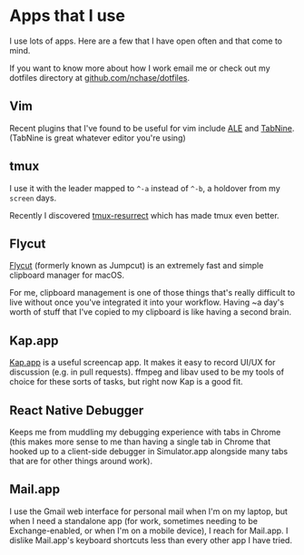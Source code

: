 # Apps that I use

I use lots of apps. Here are a few that I have open often and that come to
mind.

If you want to know more about how I work email me or check out my dotfiles
directory at [github.com/nchase/dotfiles](https://github.com/nchase/dotfiles).

## Vim

Recent plugins that I've found to be useful for vim include [ALE](https://github.com/dense-analysis/ale)
and [TabNine](https://tabnine.com). (TabNine is great whatever editor you're using)

## tmux

I use it with the leader mapped to `^-a` instead of `^-b`, a holdover from my
`screen` days.

Recently I discovered [tmux-resurrect](https://github.com/tmux-plugins/tmux-resurrect)
which has made tmux even better.

## Flycut

[Flycut](https://github.com/TermiT/Flycut) (formerly known as Jumpcut) is an
extremely fast and simple clipboard manager for macOS.

For me, clipboard management is one of those things that's really difficult to
live without once you've integrated it into your workflow. Having ~a day's
worth of stuff that I've copied to my clipboard is like having a second brain.

## Kap.app

[Kap.app](https://getkap.co) is a useful screencap app. It makes it easy to
record UI/UX for discussion (e.g. in pull requests). ffmpeg and libav used to
be my tools of choice for these sorts of tasks, but right now Kap is a good
fit.

## React Native Debugger

Keeps me from muddling my debugging experience with tabs in Chrome (this makes
more sense to me than having a single tab in Chrome that hooked up to a
client-side debugger in Simulator.app alongside many tabs that are for other
things around work).

## Mail.app

I use the Gmail web interface for personal mail when I'm on my laptop, but when
I need a standalone app (for work, sometimes needing to be Exchange-enabled, or
when I'm on a mobile device), I reach for Mail.app. I dislike Mail.app's
keyboard shortcuts less than every other app I have tried.
